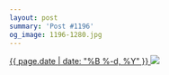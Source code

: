 ```yaml
---
layout: post
summary: 'Post #1196'
og_image: 1196-1280.jpg
---
```


<p>
 <time>
  <a href="/1196">
   {{ page.date | date: "%B %-d, %Y" }}
  </a>
 </time>
 <a href="/1196">
  <img data-taken="8/16/2020" sizes="(min-width: 700px) 50vw, calc(100vw - 2rem)" src="{{ site.assets_url }}/1196-640.jpg" srcset="{{ site.assets_url }}/1196-320.jpg 320w, {{ site.assets_url }}/1196-640.jpg 640w, {{ site.assets_url }}/1196-960.jpg 960w, {{ site.assets_url }}/1196-1280.jpg 1280w"/>
 </a>
</p>
